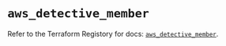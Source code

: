 # `aws_detective_member`

Refer to the Terraform Registory for docs: [`aws_detective_member`](https://registry.terraform.io/providers/hashicorp/aws/5.12.0/docs/resources/detective_member).
